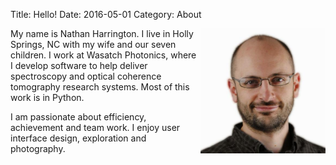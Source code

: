 Title: Hello!
Date: 2016-05-01
Category: About

<img style="width: 200px; float: right;" src="/images/NathanHarrington_Image.jpg">

My name is Nathan Harrington. I live in Holly Springs, NC with my wife
and our seven children. I work at Wasatch Photonics, where I develop
software to help deliver spectroscopy and optical coherence tomography
research systems. Most of this work is in Python.


I am passionate about efficiency, achievement and team work. I enjoy
user interface design, exploration and photography.



